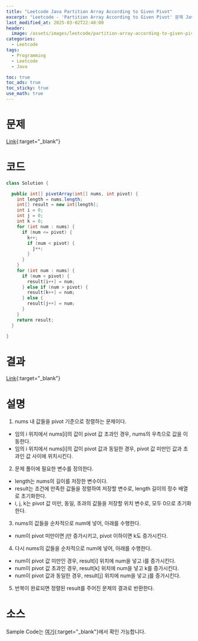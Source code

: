 ```yaml
---
title: "Leetcode Java Partition Array According to Given Pivot"
excerpt: "Leetcode - 'Partition Array According to Given Pivot' 문제 Java 풀이"
last_modified_at: 2025-03-02T22:40:00
header:
  image: /assets/images/leetcode/partition-array-according-to-given-pivot.png
categories:
  - Leetcode
tags:
  - Programming
  - Leetcode
  - Java

toc: true
toc_ads: true
toc_sticky: true
use_math: true
---
```

# 문제
[Link](https://leetcode.com/problems/partition-array-according-to-given-pivot/){:target="_blank"}

# 코드
```java
class Solution {

  public int[] pivotArray(int[] nums, int pivot) {
    int length = nums.length;
    int[] result = new int[length];
    int i = 0;
    int j = 0;
    int k = 0;
    for (int num : nums) {
      if (num <= pivot) {
        k++;
        if (num < pivot) {
          j++;
        }
      }
    }
    for (int num : nums) {
      if (num < pivot) {
        result[i++] = num;
      } else if (num > pivot) {
        result[k++] = num;
      } else {
        result[j++] = num;
      }
    }
    return result;
  }

}
```

# 결과
[Link](https://leetcode.com/problems/partition-array-according-to-given-pivot/submissions/1560870779/){:target="_blank"}

# 설명
1. nums 내 값들을 pivot 기준으로 정렬하는 문제이다.
- 임의 i 위치에서 nums[i]의 값이 pivot 값 초과인 경우, nums의 우측으로 값을 이동한다.
- 임의 i 위치에서 nums[i]의 값이 pivot 값과 동일한 경우, pivot 값 미만인 값과 초과인 값 사이에 위치시킨다.

2. 문제 풀이에 필요한 변수를 정의한다.
- length는 nums의 길이를 저장한 변수이다.
- result는 조건에 만족한 값들을 정렬하여 저장할 변수로, length 길이의 정수 배열로 초기화한다.
- i, j, k는 pivot 값 미만, 동일, 초과의 값들을 저장할 위치 변수로, 모두 0으로 초기화한다.

3. nums의 값들을 순차적으로 num에 넣어, 아래를 수행한다.
- num이 pivot 미만이면 j만 증가시키고, pivot 이하이면 k도 증가시킨다.

4. 다시 nums의 값들을 순차적으로 num에 넣어, 아래를 수행한다.
- num이 pivot 값 미만인 경우, result[i] 위치에 num을 넣고 i를 증가시킨다.
- num이 pivot 값 초과인 경우, result[k] 위치에 num을 넣고 k를 증가시킨다.
- num이 pivot 값과 동일한 경우, result[j] 위치에 num을 넣고 j를 증가시킨다.

5. 반복이 완료되면 정렬된 result를 주어진 문제의 결과로 반환한다.

# 소스
Sample Code는 [여기](https://github.com/GracefulSoul/leetcode/blob/master/src/main/java/gracefulsoul/problems/PartitionArrayAccordingToGivenPivot.java){:target="_blank"}에서 확인 가능합니다.